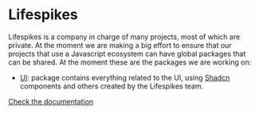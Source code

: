 # Lifespikes
Lifespikes is a company in charge of many projects, most of which are private. At the moment we are making a big effort to ensure that our projects that use a Javascript ecosystem can have global packages that can be shared. At the moment these are the packages we are working on:

- [UI](./packages/ui#README.md): package contains everything related to the UI, using [Shadcn](https://ui.shadcn.com/) components and others created by the Lifespikes team.

[Check the documentation](https://packages-one.vercel.app/?path=/docs/guidelines--docs)
